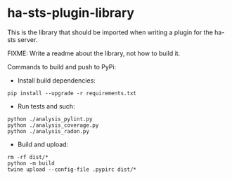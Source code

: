 # ha-sts-plugin-library
This is the library that should be imported when writing a plugin for the ha-sts server.

FIXME: Write a readme about the library, not how to build it.

Commands to build and push to PyPi:
 * Install build dependencies:
```
pip install --upgrade -r requirements.txt
```

 * Run tests and such:
```
python ./analysis_pylint.py
python ./analysis_coverage.py
python ./analysis_radon.py
```

 * Build and upload:
```
rm -rf dist/*
python -m build
twine upload --config-file .pypirc dist/*
```
